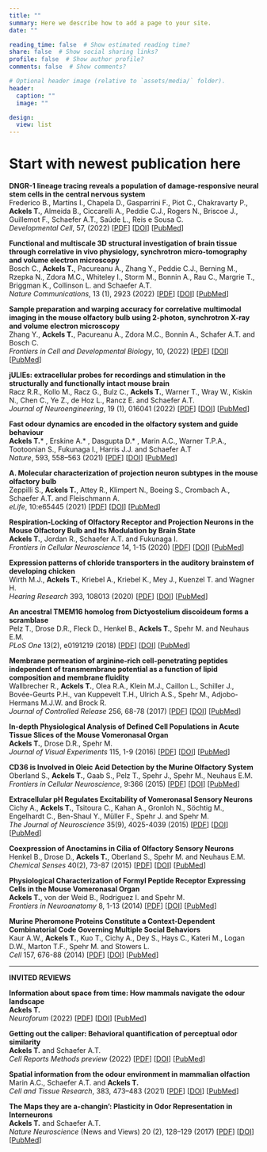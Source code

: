 ```yaml
---
title: ""
summary: Here we describe how to add a page to your site.
date: ""

reading_time: false  # Show estimated reading time?
share: false  # Show social sharing links?
profile: false  # Show author profile?
comments: false  # Show comments?

# Optional header image (relative to `assets/media/` folder).
header:
  caption: ""
  image: ""

design:
  view: list 
---
```


# Start with newest publication here

**DNGR-1 lineage tracing reveals a population of damage-responsive neural stem cells in the central nervous system**  
Frederico B., Martins I., Chapela D., Gasparrini F., Piot C., Chakravarty P., **Ackels T.**, Almeida B., Ciccarelli A., Peddie C.J., Rogers N., Briscoe J., Guillemot F., Schaefer A.T., Saúde L., Reis e Sousa C.  
*Developmental Cell*, 57, (2022) [[PDF](https://ackelslab.com/uploads/pdf/*.pdf)] [[DOI](https://doi.org/10.1016/j.devcel.2022.07.012)] [[PubMed](https://pubmed.ncbi.nlm.nih.gov/*/)]

**Functional and multiscale 3D structural investigation of brain tissue through correlative in vivo physiology, synchrotron micro-tomography and volume electron microscopy**  
Bosch C., **Ackels T.**, Pacureanu A., Zhang Y., Peddie C.J., Berning M., Rzepka N., Zdora M.C., Whiteley I., Storm M., Bonnin A., Rau C., Margrie T., Briggman K., Collinson L. and Schaefer A.T.  
*Nature Communications*, 13 (1), 2923 (2022)  [[PDF](https://ackelslab.com/uploads/pdf/*.pdf)] [[DOI](https://doi.org/10.1038/s41467-022-30199-6)] [[PubMed](https://pubmed.ncbi.nlm.nih.gov/*/)]

**Sample preparation and warping accuracy for correlative multimodal imaging in the mouse olfactory bulb using 2-photon, synchrotron X-ray and volume electron microscopy**  
Zhang Y., **Ackels T.**, Pacureanu A., Zdora M.C., Bonnin A., Schafer A.T. and Bosch C.  
*Frontiers in Cell and Developmental Biology*, 10, (2022)   [[PDF](*.pdf)] [[DOI](https://doi.org/10.3389/fcell.2022.880696)] [[PubMed](https://pubmed.ncbi.nlm.nih.gov/*/)]

**jULIEs: extracellular probes for recordings and stimulation in the structurally and functionally intact mouse brain**  
Racz R.R., Kollo M., Racz G., Bulz C., **Ackels T.**, Warner T., Wray W., Kiskin N., Chen C., Ye Z., de Hoz L., Rancz E. and Schaefer A.T.  
*Journal of Neuroengineering*, 19 (1), 016041 (2022)  [[PDF](*.pdf)] [[DOI](https://doi.org/10.1088/1741-2552/ac514f)] [[PubMed](https://pubmed.ncbi.nlm.nih.gov/*/)]

**Fast odour dynamics are encoded in the olfactory system and guide behaviour**  
**Ackels T.*** , Erskine A.* , Dasgupta D.* , Marin A.C., Warner T.P.A., Tootoonian S., Fukunaga I., Harris J.J. and Schaefer A.T  
*Nature*, 593, 558–563 (2021) [[PDF](https://ackelslab.com/uploads/pdf/Ackels_et_al_2021_Nature.pdf)] [[DOI](https://doi.org/10.1038/s41586-021-03514-2)] [[PubMed](https://pubmed.ncbi.nlm.nih.gov/33953395/)]

**A. Molecular characterization of projection neuron subtypes in the mouse olfactory bulb**  
Zeppilli S., **Ackels T.**, Attey R., Klimpert N., Boeing S., Crombach A., Schaefer A.T. and Fleischmann A.  
*eLife*, 10:e65445 (2021)  [[PDF](*.pdf)] [[DOI](http://doi.org/10.7554/eLife.65445)] [[PubMed](https://pubmed.ncbi.nlm.nih.gov/*/)]

**Respiration-Locking of Olfactory Receptor and Projection Neurons in the Mouse Olfactory Bulb and Its Modulation by Brain State**  
**Ackels T.**, Jordan R., Schaefer A.T. and Fukunaga I.  
*Frontiers in Cellular Neuroscience* 14, 1-15 (2020)  [[PDF](*.pdf)] [[DOI](https://doi.org/10.3389/fncel.2020.00220)] [[PubMed](https://pubmed.ncbi.nlm.nih.gov/*/)]

**Expression patterns of chloride transporters in the auditory brainstem of developing chicken**  
Wirth M.J., **Ackels T.**, Kriebel A., Kriebel K., Mey J., Kuenzel T. and Wagner H.  
*Hearing Research* 393, 108013 (2020)  [[PDF](*.pdf)] [[DOI](http://doi.org/10.1016/j.heares.2020.108013)] [[PubMed](https://pubmed.ncbi.nlm.nih.gov/*/)]

**An ancestral TMEM16 homolog from Dictyostelium discoideum forms a scramblase**  
Pelz T., Drose D.R., Fleck D., Henkel B., **Ackels T.**, Spehr M. and Neuhaus E.M.  
*PLoS One* 13(2), e0191219 (2018)  [[PDF](*.pdf)] [[DOI](http://doi.org/10.1371/journal.pone.0191219)] [[PubMed](https://pubmed.ncbi.nlm.nih.gov/*/)]

**Membrane permeation of arginine-rich cell-penetrating peptides independent of transmembrane potential as a function of lipid composition and membrane fluidity**  
Wallbrecher R., **Ackels T.**, Olea R.A., Klein M.J., Caillon L., Schiller J., Bovée-Geurts P.H., van Kuppevelt T.H., Ulrich A.S., Spehr M., Adjobo-Hermans M.J.W. and Brock R.  
*Journal of Controlled Release* 256, 68-78 (2017) [[PDF](*.pdf)] [[DOI](http://doi.org/10.1016/j.jconrel.2017.04.013)] [[PubMed](https://pubmed.ncbi.nlm.nih.gov/*/)]
  
**In-depth Physiological Analysis of Defined Cell Populations in Acute Tissue Slices of the Mouse Vomeronasal Organ**  
**Ackels T.**, Drose D.R., Spehr M.  
*Journal of Visual Experiments* 115, 1-9 (2016)  [[PDF](*.pdf)] [[DOI](http://doi.org/10.3791/54517)] [[PubMed](https://pubmed.ncbi.nlm.nih.gov/*/)]

**CD36 is Involved in Oleic Acid Detection by the Murine Olfactory System**  
Oberland S., **Ackels T.**, Gaab S., Pelz T., Spehr J., Spehr M., Neuhaus E.M.  
*Frontiers in Cellular Neuroscience*, 9:366 (2015)  [[PDF](*.pdf)] [[DOI](http://doi.org/10.3389/fncel.2015.00366)] [[PubMed](https://pubmed.ncbi.nlm.nih.gov/*/)]

**Extracellular pH Regulates Excitability of Vomeronasal Sensory Neurons**  
Cichy A., **Ackels T.**, Tsitoura C., Kahan A., Gronloh N., Söchtig M., Engelhardt C., Ben-Shaul Y., Müller F., Spehr J. and Spehr M.  
*The Journal of Neuroscience* 35(9), 4025-4039 (2015)  [[PDF](*.pdf)] [[DOI](http://doi.org/10.1523/jneurosci.2593-14.2015)] [[PubMed](https://pubmed.ncbi.nlm.nih.gov/*/)]

**Coexpression of Anoctamins in Cilia of Olfactory Sensory Neurons**  
Henkel B., Drose D., **Ackels T.**, Oberland S., Spehr M. and Neuhaus E.M.  
*Chemical Senses* 40(2), 73-87 (2015)  [[PDF](*.pdf)] [[DOI](https://doi.org/10.1093/chemse/bju061)] [[PubMed](https://pubmed.ncbi.nlm.nih.gov/*/)]

**Physiological Characterization of Formyl Peptide Receptor Expressing Cells in the Mouse Vomeronasal Organ**  
**Ackels T.**, von der Weid B., Rodriguez I. and Spehr M.  
*Frontiers in Neuroanatomy* 8, 1-13 (2014)  [[PDF](*.pdf)] [[DOI](http://doi.org/10.3389/fnana.2014.00134)] [[PubMed](https://pubmed.ncbi.nlm.nih.gov/*/)]

**Murine Pheromone Proteins Constitute a Context-Dependent Combinatorial Code Governing Multiple Social Behaviors**  
Kaur A.W., **Ackels T.**, Kuo T., Cichy A., Dey S., Hays C., Kateri M., Logan D.W., Marton T.F., Spehr M. and Stowers L.  
*Cell* 157, 676-88 (2014)  [[PDF](*.pdf)] [[DOI](http://doi.org/10.1016/j.cell.2014.02.025)] [[PubMed](https://pubmed.ncbi.nlm.nih.gov/*/)]

---

**INVITED REVIEWS**  

**Information about space from time: How mammals navigate the odour landscape**  
**Ackels T.**  
*Neuroforum* (2022)  [[PDF](*.pdf)] [[DOI](https://doi.org/10.1515/nf-2022-0006)] [[PubMed](https://pubmed.ncbi.nlm.nih.gov/*/)]  

**Getting out the caliper: Behavioral quantification of perceptual odor similarity**  
**Ackels T.** and Schaefer A.T.  
*Cell Reports Methods preview* (2022)  [[PDF](*.pdf)] [[DOI](https://doi.org/10.1016/j.crmeth.2022.100240)] [[PubMed](https://pubmed.ncbi.nlm.nih.gov/*/)]  

**Spatial information from the odour environment in mammalian olfaction**  
Marin A.C., Schaefer A.T. and **Ackels T.**  
*Cell and Tissue Research*, 383, 473–483 (2021)  [[PDF](*.pdf)] [[DOI](https://doi.org/10.1007/s00441-020-03395-3)] [[PubMed](https://pubmed.ncbi.nlm.nih.gov/*/)] 

**The Maps they are a-changin’: Plasticity in Odor Representation in Interneurons**  
**Ackels T.** and Schaefer A.T.  
*Nature Neuroscience* (News and Views) 20 (2), 128–129 (2017)  [[PDF](*.pdf)] [[DOI](http://doi.org/10.1038/nn.4484)] [[PubMed](https://pubmed.ncbi.nlm.nih.gov/*/)] 


